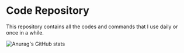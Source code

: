 # Code Repository



This repository contains all the codes and commands that I use daily or once in a while.


![Anurag's GitHub stats](https://github-readme-stats.vercel.app/api?username=knightfall01&hide=contribs,prs)
